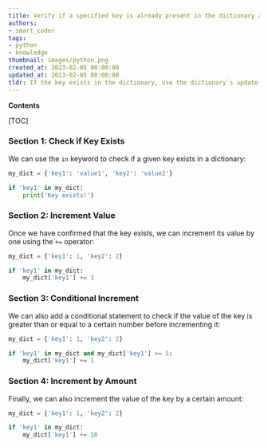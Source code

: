 ```yaml
---
title: Verify if a specified key is already present in the dictionary and increase its value
authors:
- smart_coder
tags:
- python
- knowledge
thumbnail: images/python.png
created_at: 2023-02-05 00:00:00
updated_at: 2023-02-05 00:00:00
tldr: If the key exists in the dictionary, use the dictionary`s update() method to increment its value.
---
```


**Contents**

[TOC]

### Section 1: Check if Key Exists

We can use the `in` keyword to check if a given key exists in a dictionary:

```python
my_dict = {'key1': 'value1', 'key2': 'value2'}

if 'key1' in my_dict:
    print('Key exists!')
```

### Section 2: Increment Value

Once we have confirmed that the key exists, we can increment its value by one using the `+=` operator:

```python
my_dict = {'key1': 1, 'key2': 2}

if 'key1' in my_dict:
    my_dict['key1'] += 1
```

### Section 3: Conditional Increment

We can also add a conditional statement to check if the value of the key is greater than or equal to a certain number before incrementing it:

```python
my_dict = {'key1': 1, 'key2': 2}

if 'key1' in my_dict and my_dict['key1'] >= 5:
    my_dict['key1'] += 1
```

### Section 4: Increment by Amount

Finally, we can also increment the value of the key by a certain amount:

```python
my_dict = {'key1': 1, 'key2': 2}

if 'key1' in my_dict:
    my_dict['key1'] += 10
```
